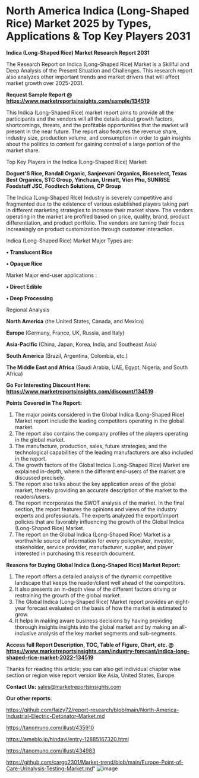 # North America Indica (Long-Shaped Rice) Market 2025 by Types, Applications & Top Key Players 2031

<strong>Indica (Long-Shaped Rice) Market Research Report 2031</strong>

The Research Report on Indica (Long-Shaped Rice) Market is a Skillful and Deep Analysis of the Present Situation and Challenges. This research report also analyzes other important trends and market drivers that will affect market growth over 2025-2031.

<strong>Request Sample Report @ <a href=https://www.marketreportsinsights.com/sample/134519>https://www.marketreportsinsights.com/sample/134519</a></strong>

This Indica (Long-Shaped Rice) market report aims to provide all the participants and the vendors will all the details about growth factors, shortcomings, threats, and the profitable opportunities that the market will present in the near future. The report also features the revenue share, industry size, production volume, and consumption in order to gain insights about the politics to contest for gaining control of a large portion of the market share.

Top Key Players in the Indica (Long-Shaped Rice) Market:

<strong>Doguet'S Rice, Randall Organic, Sanjeevani Organics, Riceselect, Texas Best Organics, STC Group, Yinchuan, Urmatt, Vien Phu, SUNRISE Foodstuff JSC, Foodtech Solutions, CP Group</strong>

The Indica (Long-Shaped Rice) Industry is severely competitive and fragmented due to the existence of various established players taking part in different marketing strategies to increase their market share. The vendors operating in the market are profiled based on price, quality, brand, product differentiation, and product portfolio. The vendors are turning their focus increasingly on product customization through customer interaction.

Indica (Long-Shaped Rice) Market Major Types are:

<strong>• Translucent Rice

• Opaque Rice</strong>

Market Major end-user applications :

<strong>• Direct Edible

• Deep Processing</strong>

Regional Analysis

</u><strong><b>North America</b></strong> (the United States, Canada, and Mexico)

<strong><b>Europe </b></strong>(Germany, France, UK, Russia, and Italy)

<strong><b>Asia-Pacific</b></strong> (China, Japan, Korea, India, and Southeast Asia)

<strong><b>South America</b></strong> (Brazil, Argentina, Colombia, etc.)

<strong><b>The Middle East and Africa</b></strong> (Saudi Arabia, UAE, Egypt, Nigeria, and South Africa)

<strong>Go For Interesting Discount Here: <a href=https://www.marketreportsinsights.com/discount/134519>https://www.marketreportsinsights.com/discount/134519</a></strong>

<strong>Points Covered in The Report:</strong>
<ol>
  <li>The major points considered in the Global Indica (Long-Shaped Rice) Market report include the leading competitors operating in the global market.</li>
  <li>The report also contains the company profiles of the players operating in the global market.</li>
  <li>The manufacture, production, sales, future strategies, and the technological capabilities of the leading manufacturers are also included in the report.</li>
  <li>The growth factors of the Global Indica (Long-Shaped Rice) Market are explained in-depth, wherein the different end-users of the market are discussed precisely.</li>
  <li>The report also talks about the key application areas of the global market, thereby providing an accurate description of the market to the readers/users.</li>
  <li>The report incorporates the SWOT analysis of the market. In the final section, the report features the opinions and views of the industry experts and professionals. The experts analyzed the export/import policies that are favorably influencing the growth of the Global Indica (Long-Shaped Rice) Market.</li>
  <li>The report on the Global Indica (Long-Shaped Rice) Market is a worthwhile source of information for every policymaker, investor, stakeholder, service provider, manufacturer, supplier, and player interested in purchasing this research document.</li>
</ol>
<strong>Reasons for Buying Global Indica (Long-Shaped Rice) Market Report:</strong>

<ol>
  <li>The report offers a detailed analysis of the dynamic competitive landscape that keeps the reader/client well ahead of the competitors.</li>
  <li>It also presents an in-depth view of the different factors driving or restraining the growth of the global market.</li>
  <li>The Global Indica (Long-Shaped Rice) Market report provides an eight-year forecast evaluated on the basis of how the market is estimated to grow.</li>
  <li>It helps in making aware business decisions by having providing thorough insights insights into the global market and by making an all-inclusive analysis of the key market segments and sub-segments.</li>
</ol>
<strong>Access full Report Description, TOC, Table of Figure, Chart, etc. @ <a href=https://www.marketreportsinsights.com/industry-forecast/indica-long-shaped-rice-market-2022-134519>https://www.marketreportsinsights.com/industry-forecast/indica-long-shaped-rice-market-2022-134519</a></strong>


Thanks for reading this article; you can also get individual chapter wise section or region wise report version like Asia, United States, Europe.

<strong>Contact Us:</strong>
sales@marketreportsinsights.com

<strong>Our other reports:</strong>

<a href=https://github.com/faizy72/report-research/blob/main/North-America-Industrial-Electric-Detonator-Market.md>https://github.com/faizy72/report-research/blob/main/North-America-Industrial-Electric-Detonator-Market.md</a>

<a href=https://tanomuno.com/illust/435910>https://tanomuno.com/illust/435910</a>

<a href=https://ameblo.jp/hindavi/entry-12885167320.html>https://ameblo.jp/hindavi/entry-12885167320.html</a>

<a href=https://tanomuno.com/illust/434983>https://tanomuno.com/illust/434983</a>

<a href=https://github.com/cargo2301/Market-trend/blob/main/Europe-Point-of-Care-Urinalysis-Testing-Market.md>https://github.com/cargo2301/Market-trend/blob/main/Europe-Point-of-Care-Urinalysis-Testing-Market.md</a>"
![image](https://github.com/user-attachments/assets/3660664d-9089-4f46-93c2-7fc3511660de)
